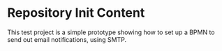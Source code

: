 Repository Init Content
=======================

This test project is a simple prototype showing how to set up a BPMN to send out email notifications, using SMTP.
